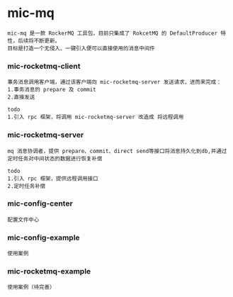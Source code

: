 # mic-mq
    
    mic-mq 是一款 RockerMQ 工具包，目前只集成了 RokcetMQ 的 DefaultProducer 特性，后续将不断更新。
    目标是打造一个无侵入、一键引入便可以直接使用的消息中间件
    
### mic-rocketmq-client 
    
    事务消息调用客户端，通过该客户端向 mic-rocketmq-server 发送请求，进而来完成：
    1.事务消息的 prepare 及 commit
    2.直接发送
 
    todo
    1.引入 rpc 框架，将调用 mic-rocketmq-server 改造成 将远程调用
    
### mic-rocketmq-server 
    
    mq 消息协调者，提供 prepare、commit、direct send等接口将消息持久化到db,并通过定时任务对中间状态的数据进行恢复补偿
    
    todo
    1.引入 rpc 框架，提供远程调用接口
    2.定时任务补偿

### mic-config-center

    配置文件中心
    
### mic-config-example
    
    使用案例

### mic-rocketmq-example

    使用案例（待完善）